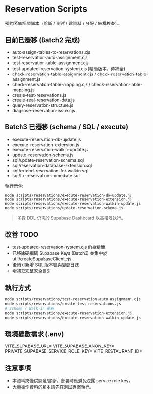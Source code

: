 # Reservation Scripts

預約系統相關腳本（診斷 / 測試 / 建資料 / 分配 / 結構檢查）。

## 目前已遷移 (Batch2 完成)
- auto-assign-tables-to-reservations.cjs
- test-reservation-auto-assignment.cjs
- test-reservation-table-assignment.cjs
- test-updated-reservation-system.cjs (精簡版本，待補全)
- check-reservation-table-assignment.cjs / check-reservation-table-assignment.js
- check-reservation-table-mapping.cjs / check-reservation-table-mapping.js
- create-test-reservations.js
- create-real-reservation-data.js
- query-reservation-structure.js
- diagnose-reservation-issue.cjs

## Batch3 已遷移 (schema / SQL / execute)
- execute-reservation-db-update.js
- execute-reservation-extension.js
- execute-reservation-walkin-update.js
- update-reservation-schema.js
- sql/update-reservation-schema.sql
- sql/reservation-database-extension.sql
- sql/extend-reservation-for-walkin.sql
- sql/fix-reservation-immediate.sql

執行示例:
```
node scripts/reservations/execute-reservation-db-update.js
node scripts/reservations/execute-reservation-extension.js
node scripts/reservations/execute-reservation-walkin-update.js
node scripts/reservations/update-reservation-schema.js
```
> 多數 DDL 仍需於 Supabase Dashboard 以高權限執行。

## 改善 TODO
- test-updated-reservation-system.cjs 仍為精簡
- 已移除硬編碼 Supabase Keys (Batch3) 並集中於 util/createSupabaseClient.cjs
- 後續可新增 SQL 版本號與變更日誌
- 增補更完整安全指引

## 執行方式
```bash
node scripts/reservations/test-reservation-auto-assignment.cjs
node scripts/reservations/create-test-reservations.js
# Schema / Walk-in 更新
node scripts/reservations/execute-reservation-extension.js
node scripts/reservations/execute-reservation-walkin-update.js
```

## 環境變數需求 (.env)
VITE_SUPABASE_URL=
VITE_SUPABASE_ANON_KEY=
PRIVATE_SUPABASE_SERVICE_ROLE_KEY=
VITE_RESTAURANT_ID=

## 注意事項
- 本資料夾僅供開發/診斷。部署時應避免洩露 service role key。
- 大量操作資料的腳本請先在測試專案執行。
